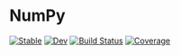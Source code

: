 # NumPy

[![Stable](https://img.shields.io/badge/docs-stable-blue.svg)](https://mdsa3d.github.io/NumPy.jl/stable)
[![Dev](https://img.shields.io/badge/docs-dev-blue.svg)](https://mdsa3d.github.io/NumPy.jl/dev)
[![Build Status](https://github.com/mdsa3d/NumPy.jl/actions/workflows/CI.yml/badge.svg?branch=master)](https://github.com/mdsa3d/NumPy.jl/actions/workflows/CI.yml?query=branch%3Amaster)
[![Coverage](https://codecov.io/gh/mdsa3d/NumPy.jl/branch/master/graph/badge.svg)](https://codecov.io/gh/mdsa3d/NumPy.jl)
